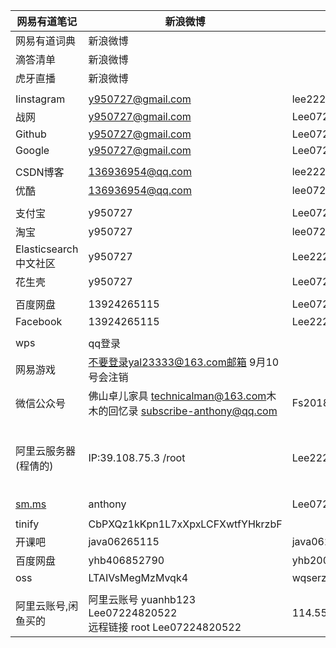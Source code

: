| 网易有道笔记            | 新浪微博                                                     |                                |                            |
| ----------------------- | ------------------------------------------------------------ | ------------------------------ | -------------------------- |
| 网易有道词典            | 新浪微博                                                     |                                |                            |
| 滴答清单                | 新浪微博                                                     |                                |                            |
| 虎牙直播                | 新浪微博                                                     |                                |                            |
|                         |                                                              |                                |                            |
| Iinstagram              | y950727@gmail.com                                            | lee22259669                    |                            |
| 战网                    | y950727@gmail.com                                            | Lee07224820522                 |                            |
| Github                  | y950727@gmail.com                                            | Lee07224820522                 |                            |
| Google                  | y950727@gmail.com                                            | Lee07224820522                 |                            |
|                         |                                                              |                                |                            |
| CSDN博客                | 136936954@qq.com                                             | lee22259669                    |                            |
| 优酷                    | 136936954@qq.com                                             | lee07224820522                 |                            |
|                         |                                                              |                                |                            |
| 支付宝                  | y950727                                                      | Lee07224820522                 |                            |
| 淘宝                    | y950727                                                      | lee07224820522.                |                            |
| Elasticsearch中文社区   | y950727                                                      | Lee22259669                    |                            |
| 花生壳                  | y950727                                                      | Lee07224820522                 |                            |
|                         |                                                              |                                |                            |
| 百度网盘                | 13924265115                                                  | Lee07224820522                 |                            |
| Facebook                | 13924265115                                                  | Lee22259669                    |                            |
|                         |                                                              |                                |                            |
| wps                     | qq登录                                                       |                                |                            |
| 网易游戏                | 不要登录yal23333@163.com邮箱   9月10号会注销                 |                                |                            |
| 微信公众号              | 佛山卓儿家具 [technicalman@163.com](mailto:technicalman@163.com)木木的回忆录 subscribe-anthony@qq.com | Fs20180418Lee07224820522       |                            |
| 阿里云服务器(程倩的)    | IP:39.108.75.3           /root                               | Lee22259669                    | 后台远程连接的密码是222596 |
| [sm.ms](https://sm.ms/) | anthony                                                      | Lee07224820522                 |                            |
|                         |                                                              |                                |                            |
| tinify                  | CbPXQz1kKpn1L7xXpxLCFXwtfYHkrzbF                             |                                |                            |
| 开课吧                  | java06265115                                                 | java06265115                   |                            |
| 百度网盘                | yhb406852790                                                 | yhb200612                      |                            |
| oss                     | LTAIVsMegMzMvqk4                                             | wqserzgDUuPimVpghyFi3LaYhivagi |                            |
|                         |                                                              |                                |                            |
| 阿里云账号,闲鱼买的     | 阿里云账号 yuanhb123 Lee07224820522<br />远程链接 root Lee07224820522 | 114.55.242.241                 |                            |

